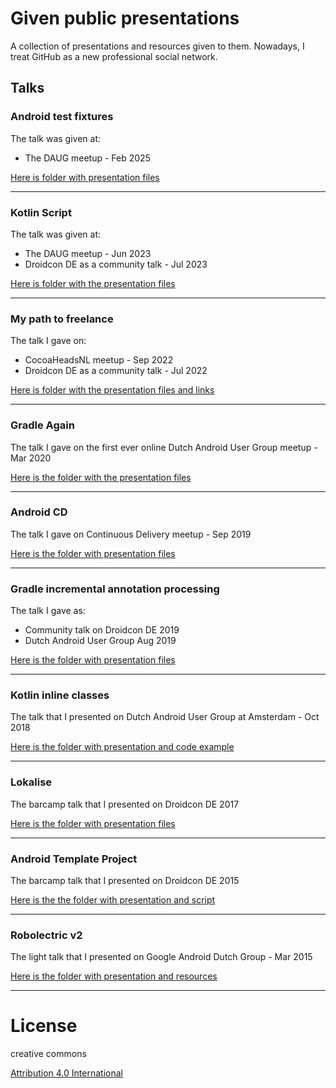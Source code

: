 # Given public presentations

A collection of presentations and resources given to them. Nowadays, I treat GitHub as a new professional social
network.

## Talks

### Android test fixtures

The talk was given at:

* The DAUG meetup - Feb 2025

[Here is folder with presentation files](android-test-fixtures)

---

### Kotlin Script

The talk was given at:

* The DAUG meetup - Jun 2023
* Droidcon DE as a community talk - Jul 2023

[Here is folder with the presentation files](kotlin-script)

---

### My path to freelance

The talk I gave on:

* CocoaHeadsNL meetup - Sep 2022
* Droidcon DE as a community talk - Jul 2022

[Here is folder with the presentation files and links](my-path-to-freelance)

---

### Gradle Again

The talk I gave on the first ever online Dutch Android User Group meetup - Mar 2020

[Here is the folder with the presentation files](gradle-again)

---

### Android CD

The talk I gave on Continuous Delivery meetup - Sep 2019

[Here is the folder with presentation files](android-cd)

---

### Gradle incremental annotation processing
The talk I gave as:

* Community talk on Droidcon DE 2019
* Dutch Android User Group Aug 2019

[Here is the folder with presentation files](incremental-build)

---

### Kotlin inline classes

The talk that I presented on Dutch Android User Group at Amsterdam - Oct 2018

[Here is the folder with presentation and code example](inline-classes)

---

### Lokalise
The barcamp talk that I presented on Droidcon DE 2017

[Here is the folder with presentation files](droidcon-de-2017)

---

### Android Template Project
The barcamp talk that I presented on Droidcon DE 2015

[Here is the the folder with presentation and script](droidcon-de)

----

### Robolectric v2

The light talk that I presented on Google Android Dutch Group - Mar 2015

[Here is the folder with presentation and resources](robolectric-v2)

---

# License

creative commons

[Attribution 4.0 International](https://creativecommons.org/licenses/by/4.0/)

